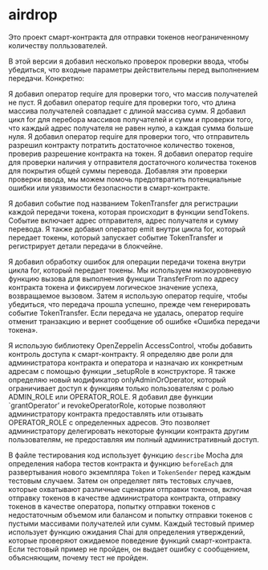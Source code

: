 # airdrop
 
Это проект смарт-контракта для отправки токенов неограниченному количеству полльзователей.

В этой версии я добавил несколько проверок проверки ввода, чтобы убедиться, что входные параметры действительны перед выполнением передачи. Конкретно:

Я добавил оператор require для проверки того, что массив получателей не пуст.
Я добавил оператор require для проверки того, что длина массива получателей совпадает с длиной массива сумм.
Я добавил цикл for для перебора массивов получателей и сумм и проверки того, что каждый адрес получателя не равен нулю, а каждая сумма больше нуля.
Я добавил оператор require для проверки того, что отправитель разрешил контракту потратить достаточное количество токенов, проверив разрешение контракта на токен.
Я добавил оператор require для проверки наличия у отправителя достаточного количества токенов для покрытия общей суммы перевода.
Добавляя эти проверки проверки ввода, мы можем помочь предотвратить потенциальные ошибки или уязвимости безопасности в смарт-контракте.

Я добавил событие под названием TokenTransfer для регистрации каждой передачи токена, которая происходит в функции sendTokens. Событие включает адрес отправителя, адрес получателя и сумму перевода.
Я также добавил оператор emit внутри цикла for, который передает токены, который запускает событие TokenTransfer и регистрирует детали передачи в блокчейне.

Я добавил обработку ошибок для операции передачи токена внутри цикла for, который передает токены. Мы используем низкоуровневую функцию вызова для выполнения функции TransferFrom по адресу контракта токена и фиксируем логическое значение успеха, возвращаемое вызовом. Затем я использую оператор require, чтобы убедиться, что передача прошла успешно, прежде чем генерировать событие TokenTransfer. Если передача не удалась, оператор require отменит транзакцию и вернет сообщение об ошибке «Ошибка передачи токена».

Я использую библиотеку OpenZeppelin AccessControl, чтобы добавить контроль доступа к смарт-контракту. Я определяю две роли для администратора контракта и оператора и назначаю их конкретным адресам с помощью функции _setupRole в конструкторе.
Я также определяю новый модификатор onlyAdminOrOperator, который ограничивает доступ к функциям только пользователям с ролью ADMIN_ROLE или OPERATOR_ROLE.
Я добавил две функции `grantOperator’ и revokeOperatorRole, которые позволяют администратору контракта предоставлять или отзывать OPERATOR_ROLE с определенных адресов. Это позволяет администратору делегировать некоторые функции контракта другим пользователям, не предоставляя им полный административный доступ.

В файле тестирования код использует функцию `describe` Mocha для определения набора тестов контракта и функцию `beforeEach` для развертывания нового экземпляра `Token` и `TokenSender` перед каждым тестовым случаем. Затем он определяет пять тестовых случаев, которые охватывают различные сценарии отправки токенов, включая отправку токенов в качестве администратора контракта, отправку токенов в качестве оператора, попытку отправки токенов с недостаточным объемом или балансом и попытку отправки токенов с пустыми массивами получателей или сумм. Каждый тестовый пример использует функцию ожидания Chai для определения утверждений, которые проверяют ожидаемое поведение функций смарт-контракта. Если тестовый пример не пройден, он выдает ошибку с сообщением, объясняющим, почему тест не пройден.
